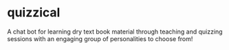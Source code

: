 # quizzical
A chat bot for learning dry text book material through teaching and quizzing sessions with an engaging group of personalities to choose from!
